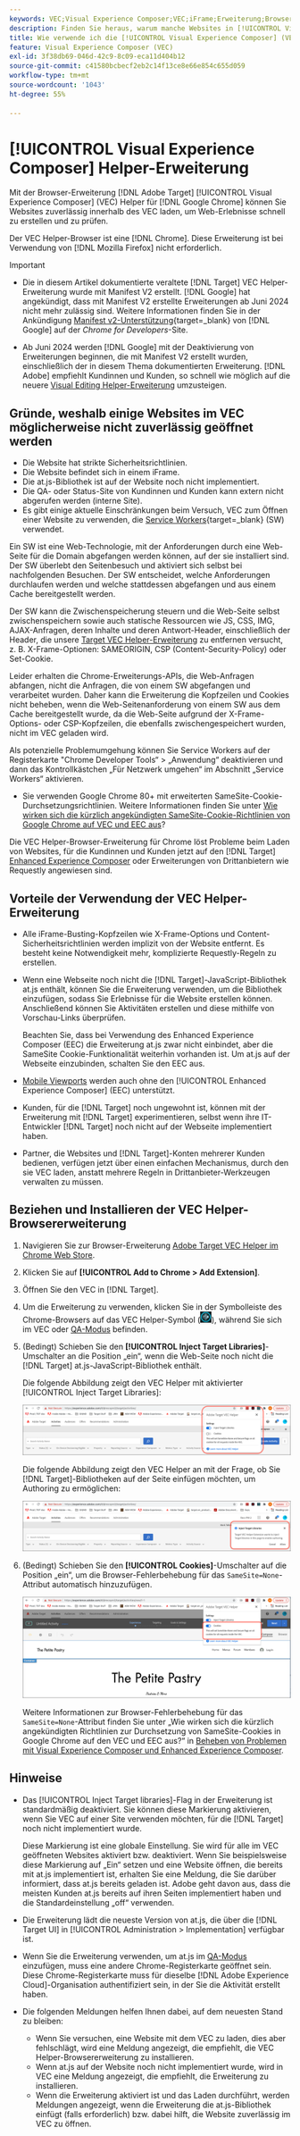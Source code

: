 ```yaml
---
keywords: VEC;Visual Experience Composer;VEC;iFrame;Erweiterung;Browser
description: Finden Sie heraus, warum manche Websites in [!UICONTROL Visual Experience Composer] (VEC) möglicherweise nicht zuverlässig geöffnet werden. Mit der VEC Helper-Browser-Erweiterung können Sie Websites zuverlässig innerhalb des VEC laden.
title: Wie verwende ich die [!UICONTROL Visual Experience Composer] (VEC) Helper-Erweiterung?
feature: Visual Experience Composer (VEC)
exl-id: 3f38db69-046d-42c9-8c09-eca11d404b12
source-git-commit: c41580bcbecf2eb2c14f13ce8e66e854c655d059
workflow-type: tm+mt
source-wordcount: '1043'
ht-degree: 55%

---
```


# [!UICONTROL Visual Experience Composer] Helper-Erweiterung

Mit der Browser-Erweiterung [!DNL Adobe Target] [!UICONTROL Visual Experience Composer] (VEC) Helper für [!DNL Google Chrome] können Sie Websites zuverlässig innerhalb des VEC laden, um Web-Erlebnisse schnell zu erstellen und zu prüfen.

Der VEC Helper-Browser ist eine [!DNL Chrome]. Diese Erweiterung ist bei Verwendung von [!DNL Mozilla Firefox] nicht erforderlich.

>[!IMPORTANT]
>
>* Die in diesem Artikel dokumentierte veraltete [!DNL Target] VEC Helper-Erweiterung wurde mit Manifest V2 erstellt. [!DNL Google] hat angekündigt, dass mit Manifest V2 erstellte Erweiterungen ab Juni 2024 nicht mehr zulässig sind. Weitere Informationen finden Sie in der Ankündigung [Manifest v2-Unterstützung](https://developer.chrome.com/docs/extensions/develop/migrate/mv2-deprecation-timeline){target=_blank} von [!DNL Google] auf der *Chrome for Developers*-Site.
>
>* Ab Juni 2024 werden [!DNL Google] mit der Deaktivierung von Erweiterungen beginnen, die mit Manifest V2 erstellt wurden, einschließlich der in diesem Thema dokumentierten Erweiterung. [!DNL Adobe] empfiehlt Kundinnen und Kunden, so schnell wie möglich auf die neuere [Visual Editing Helper-Erweiterung](/help/main/c-experiences/c-visual-experience-composer/r-troubleshoot-composer/visual-editing-helper-extension.md) umzusteigen.

## Gründe, weshalb einige Websites im VEC möglicherweise nicht zuverlässig geöffnet werden

* Die Website hat strikte Sicherheitsrichtlinien.
* Die Website befindet sich in einem iFrame.
* Die at.js-Bibliothek ist auf der Website noch nicht implementiert.
* Die QA- oder Status-Site von Kundinnen und Kunden kann extern nicht abgerufen werden (interne Site).
* Es gibt einige aktuelle Einschränkungen beim Versuch, VEC zum Öffnen einer Website zu verwenden, die [Service Workers](https://developer.mozilla.org/de/docs/Web/API/Service_Worker_API){target=_blank} (SW) verwendet.

Ein SW ist eine Web-Technologie, mit der Anforderungen durch eine Web-Seite für die Domain abgefangen werden können, auf der sie installiert sind. Der SW überlebt den Seitenbesuch und aktiviert sich selbst bei nachfolgenden Besuchen. Der SW entscheidet, welche Anforderungen durchlaufen werden und welche stattdessen abgefangen und aus einem Cache bereitgestellt werden.

Der SW kann die Zwischenspeicherung steuern und die Web-Seite selbst zwischenspeichern sowie auch statische Ressourcen wie JS, CSS, IMG, AJAX-Anfragen, deren Inhalte und deren Antwort-Header, einschließlich der Header, die unsere [Target VEC Helper-Erweiterung](/help/main/c-experiences/c-visual-experience-composer/r-troubleshoot-composer/vec-helper-browser-extension.md) zu entfernen versucht, z. B. X-Frame-Optionen: SAMEORIGIN, CSP (Content-Security-Policy) oder Set-Cookie.

Leider erhalten die Chrome-Erweiterungs-APIs, die Web-Anfragen abfangen, nicht die Anfragen, die von einem SW abgefangen und verarbeitet wurden. Daher kann die Erweiterung die Kopfzeilen und Cookies nicht beheben, wenn die Web-Seitenanforderung von einem SW aus dem Cache bereitgestellt wurde, da die Web-Seite aufgrund der X-Frame-Options- oder CSP-Kopfzeilen, die ebenfalls zwischengespeichert wurden, nicht im VEC geladen wird.

Als potenzielle Problemumgehung können Sie Service Workers auf der Registerkarte &quot;Chrome Developer Tools“ > „Anwendung“ deaktivieren und dann das Kontrollkästchen „Für Netzwerk umgehen“ im Abschnitt „Service Workers“ aktivieren.

* Sie verwenden Google Chrome 80+ mit erweiterten SameSite-Cookie-Durchsetzungsrichtlinien. Weitere Informationen finden Sie unter [Wie wirken sich die kürzlich angekündigten SameSite-Cookie-Richtlinien von Google Chrome auf VEC und EEC aus](/help/main/c-experiences/c-visual-experience-composer/r-troubleshoot-composer/issues-related-to-the-visual-experience-composer-vec-and-enhanced-experience-composer-eec.md#samesite)?

Die VEC Helper-Browser-Erweiterung für Chrome löst Probleme beim Laden von Websites, für die Kundinnen und Kunden jetzt auf den [!DNL Target] [Enhanced Experience Composer](/help/main/administrating-target/visual-experience-composer-set-up.md#eec) oder Erweiterungen von Drittanbietern wie Requestly angewiesen sind.

## Vorteile der Verwendung der VEC Helper-Erweiterung

* Alle iFrame-Busting-Kopfzeilen wie X-Frame-Options und Content-Sicherheitsrichtlinien werden implizit von der Website entfernt. Es besteht keine Notwendigkeit mehr, komplizierte Requestly-Regeln zu erstellen.
* Wenn eine Webseite noch nicht die [!DNL Target]-JavaScript-Bibliothek at.js enthält, können Sie die Erweiterung verwenden, um die Bibliothek einzufügen, sodass Sie Erlebnisse für die Website erstellen können. Anschließend können Sie Aktivitäten erstellen und diese mithilfe von Vorschau-Links überprüfen.

  Beachten Sie, dass bei Verwendung des Enhanced Experience Composer (EEC) die Erweiterung at.js zwar nicht einbindet, aber die SameSite Cookie-Funktionalität weiterhin vorhanden ist. Um at.js auf der Webseite einzubinden, schalten Sie den EEC aus.

* [Mobile Viewports](/help/main/c-experiences/c-visual-experience-composer/mobile-viewports.md) werden auch ohne den [!UICONTROL Enhanced Experience Composer] (EEC) unterstützt. 
* Kunden, für die [!DNL Target] noch ungewohnt ist, können mit der Erweiterung mit [!DNL Target] experimentieren, selbst wenn ihre IT-Entwickler [!DNL Target] noch nicht auf der Webseite implementiert haben.
* Partner, die Websites und [!DNL Target]-Konten mehrerer Kunden bedienen, verfügen jetzt über einen einfachen Mechanismus, durch den sie VEC laden, anstatt mehrere Regeln in Drittanbieter-Werkzeugen verwalten zu müssen.

## Beziehen und Installieren der VEC Helper-Browsererweiterung

1. Navigieren Sie zur Browser-Erweiterung [Adobe Target VEC Helper im Chrome Web Store](https://chrome.google.com/webstore/detail/adobe-target-vec-helper/ggjpideecfnbipkacplkhhaflkdjagak).
1. Klicken Sie auf **[!UICONTROL Add to Chrome > Add Extension]**.
1. Öffnen Sie den VEC in [!DNL Target].
1. Um die Erweiterung zu verwenden, klicken Sie in der Symbolleiste des Chrome-Browsers auf das VEC Helper-Symbol (![VEC Helper-Symbol](/help/main/c-experiences/c-visual-experience-composer/r-troubleshoot-composer/assets/vec-help-extension.png)), während Sie sich im VEC oder [QA-Modus](/help/main/c-activities/c-activity-qa/activity-qa.md) befinden.
1. (Bedingt) Schieben Sie den **[!UICONTROL Inject Target Libraries]**-Umschalter an die Position „ein“, wenn die Web-Seite noch nicht die [!DNL Target] at.js-JavaScript-Bibliothek enthält.

   Die folgende Abbildung zeigt den VEC Helper mit aktivierter [!UICONTROL Inject Target Libraries]:

   ![VEC Helper 1](/help/main/c-experiences/c-visual-experience-composer/r-troubleshoot-composer/assets/vec-help-extension-1.png)

   Die folgende Abbildung zeigt den VEC Helper an mit der Frage, ob Sie [!DNL Target]-Bibliotheken auf der Seite einfügen möchten, um Authoring zu ermöglichen:

   ![VEC Helper 2](/help/main/c-experiences/c-visual-experience-composer/r-troubleshoot-composer/assets/vec-helper.png)

1. (Bedingt) Schieben Sie den **[!UICONTROL Cookies]**-Umschalter auf die Position „ein“, um die Browser-Fehlerbehebung für das `SameSite=None`-Attribut automatisch hinzuzufügen.

   ![Cookies-Umschalter in der VEC Helper-Erweiterung](/help/main/c-experiences/c-visual-experience-composer/r-troubleshoot-composer/assets/cookies-vec-helper.png)

   Weitere Informationen zur Browser-Fehlerbehebung für das `SameSite=None`-Attribut finden Sie unter „Wie wirken sich die kürzlich angekündigten Richtlinien zur Durchsetzung von SameSite-Cookies in Google Chrome auf den VEC und EEC aus?“ in [Beheben von Problemen mit Visual Experience Composer und Enhanced Experience Composer](/help/main/c-experiences/c-visual-experience-composer/r-troubleshoot-composer/issues-related-to-the-visual-experience-composer-vec-and-enhanced-experience-composer-eec.md#samesite).

## Hinweise

* Das [!UICONTROL Inject Target libraries]-Flag in der Erweiterung ist standardmäßig deaktiviert. Sie können diese Markierung aktivieren, wenn Sie VEC auf einer Site verwenden möchten, für die [!DNL Target] noch nicht implementiert wurde.

  Diese Markierung ist eine globale Einstellung. Sie wird für alle im VEC geöffneten Websites aktiviert bzw. deaktiviert. Wenn Sie beispielsweise diese Markierung auf „Ein“ setzen und eine Website öffnen, die bereits mit at.js implementiert ist, erhalten Sie eine Meldung, die Sie darüber informiert, dass at.js bereits geladen ist. Adobe geht davon aus, dass die meisten Kunden at.js bereits auf ihren Seiten implementiert haben und die Standardeinstellung „off“ verwenden.

* Die Erweiterung lädt die neueste Version von at.js, die über die [!DNL Target UI] in [!UICONTROL Administration > Implementation] verfügbar ist.
* Wenn Sie die Erweiterung verwenden, um at.js im [QA-Modus](/help/main/c-activities/c-activity-qa/activity-qa.md) einzufügen, muss eine andere Chrome-Registerkarte geöffnet sein. Diese Chrome-Registerkarte muss für dieselbe [!DNL Adobe Experience Cloud]-Organisation authentifiziert sein, in der Sie die Aktivität erstellt haben.
* Die folgenden Meldungen helfen Ihnen dabei, auf dem neuesten Stand zu bleiben:

   * Wenn Sie versuchen, eine Website mit dem VEC zu laden, dies aber fehlschlägt, wird eine Meldung angezeigt, die empfiehlt, die VEC Helper-Browsererweiterung zu installieren.
   * Wenn at.js auf der Website noch nicht implementiert wurde, wird in VEC eine Meldung angezeigt, die empfiehlt, die Erweiterung zu installieren.
   * Wenn die Erweiterung aktiviert ist und das Laden durchführt, werden Meldungen angezeigt, wenn die Erweiterung die at.js-Bibliothek einfügt (falls erforderlich) bzw. dabei hilft, die Website zuverlässig im VEC zu öffnen.

